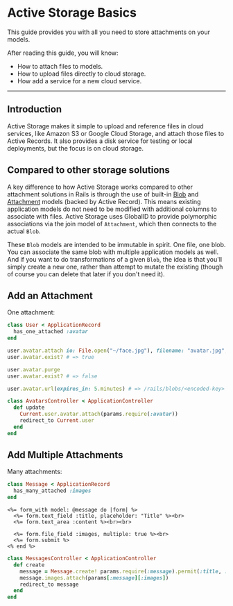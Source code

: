 # Active Storage Basics

This guide provides you with all you need to store attachments on your models.

After reading this guide, you will know:

* How to attach files to models.
* How to upload files directly to cloud storage.
* How add a service for a new cloud service.

--------------------------------------------------------------------------------

## Introduction

Active Storage makes it simple to upload and reference files in cloud services,
like Amazon S3 or Google Cloud Storage, and attach those files to Active
Records. It also provides a disk service for testing or local deployments, but
the focus is on cloud storage.

## Compared to other storage solutions

A key difference to how Active Storage works compared to other attachment
solutions in Rails is through the use of built-in
[Blob](https://github.com/rails/activestorage/blob/master/lib/active_storage/blob.rb)
and
[Attachment](https://github.com/rails/activestorage/blob/master/lib/active_storage/attachment.rb)
models (backed by Active Record). This means existing application models do not
need to be modified with additional columns to associate with files. Active
Storage uses GlobalID to provide polymorphic associations via the join model of
`Attachment`, which then connects to the actual `Blob`.

These `Blob` models are intended to be immutable in spirit. One file, one blob.
You can associate the same blob with multiple application models as well. And if
you want to do transformations of a given `Blob`, the idea is that you'll simply
create a new one, rather than attempt to mutate the existing (though of course
you can delete that later if you don't need it).

## Add an Attachment

One attachment:

```ruby
class User < ApplicationRecord
  has_one_attached :avatar
end

user.avatar.attach io: File.open("~/face.jpg"), filename: "avatar.jpg", content_type: "image/jpg"
user.avatar.exist? # => true

user.avatar.purge
user.avatar.exist? # => false

user.avatar.url(expires_in: 5.minutes) # => /rails/blobs/<encoded-key>

class AvatarsController < ApplicationController
  def update
    Current.user.avatar.attach(params.require(:avatar))
    redirect_to Current.user
  end
end
```

## Add Multiple Attachments

Many attachments:

```ruby
class Message < ApplicationRecord
  has_many_attached :images
end
```

```erb
<%= form_with model: @message do |form| %>
  <%= form.text_field :title, placeholder: "Title" %><br>
  <%= form.text_area :content %><br><br>

  <%= form.file_field :images, multiple: true %><br>
  <%= form.submit %>
<% end %>
```

```ruby
class MessagesController < ApplicationController
  def create
    message = Message.create! params.require(:message).permit(:title, :content)
    message.images.attach(params[:message][:images])
    redirect_to message
  end
end
```
